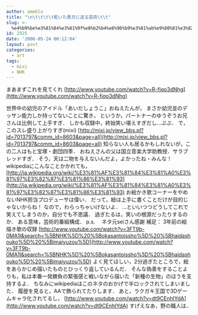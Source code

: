 ```yaml
---
author: ameblo
title: "\n\t\t\t\t乾いた貴方に送る芸術\t\t"
slug: >-
  %e4%b9%be%e3%81%84%e3%81%9f%e8%b2%b4%e6%96%b9%e3%81%ab%e9%80%81%e3%82%8b%e8%8a%b8%e8%a1%93
id: 2925
date: '2006-05-24 00:12:04'
layout: post
categories:
  - art
tags:
  - mixi
  - NHK
---
```


まあまずこれを見てくれ [http://www.youtube.com/watch?v=R-fjqo3dNhg](http://www.youtube.com/watch?v=R-fjqo3dNhg)

世界中の幼児のアイドル「あいだしょうこ」おねえたんが， まさか幼児並のデッサン能力しか持ってないことに驚き， というか，パートナーのゆうぞうお兄さんは比例して上手すぎ． しかも収録中，終始笑い堪えすぎだし…ぷぷ． で，このスレ盛り上がりすぎ(mixi) [http://mixi.jp/view_bbs.pl?id=7013797&comm_id=8603&page=all](http://mixi.jp/view_bbs.pl?id=7013797&comm_id=8603&page=all) 知らない人も居るかもしれないが，この二人はもと宝塚・劇団四季． おねえさんの父は国立音楽大学助教授．サラブレッドすぎ． そう，天は二物を与えないんだよ，よかったね・みんな！ wikipediaにこんなことかかれても， [http://ja.wikipedia.org/wiki/%E3%81%AF%E3%81%84%E3%81%A0%E3%81%97%E3%82%87%E3%81%86%E3%81%93](http://ja.wikipedia.org/wiki/%E3%81%AF%E3%81%84%E3%81%A0%E3%81%97%E3%82%87%E3%81%86%E3%81%93) お絵かき歌コーナーをやめないNHK担当プロデューサは偉い． だって，絵は上手に書くことだけが目的じゃないからね！ なので，わらっちゃいけないよ． …といいつつどうしてこれで笑えてしまうのか，自分でも不思議． 過ぎたるは，笑いの根源だったりするのか． ある意味，芸術的番組構成． p.s. 　ネタ元seiさん感謝 補足： 3年前の絵描き歌の収録 [http://www.youtube.com/watch?v=3FT9b-0MA1I&search=%5BNHK%5D%20%5Bokasantoissho%5D%20%5Bhaidashouko%5D%20%5Bimaiyuzou%5D](http://www.youtube.com/watch?v=3FT9b-0MA1I&search=%5BNHK%5D%20%5Bokasantoissho%5D%20%5Bhaidashouko%5D%20%5Bimaiyuzou%5D) よく見てほしい，2分過ぎたところで，絵をあらかじめ描いたものとひっくり返しているんだ． そんな偽善をすることよりも，私は本番一発勝負の緊張感と戦いながら描いた「新種の生物」のほうを支持するよ． ちなみにwikipediaはこのネタのおかげで半ロックされてしまいました． 履歴を見ると，AAで飾られてたりします． あと，ラクガキ王国で3Dゲームキャラ化されてるし， [http://www.youtube.com/watch?v=dt9CEnhIYdA](http://www.youtube.com/watch?v=dt9CEnhIYdA) すげえなあ，野の職人は．